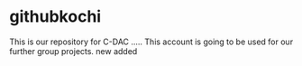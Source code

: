# githubkochi
This is our repository for C-DAC  .....
This account is going to be used for our further group projects. 
new added